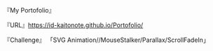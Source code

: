 『My Portofolio』

『URL』https://id-kaitonote.github.io/Portofolio/

『Challenge』 「SVG Animation//MouseStalker/Parallax/ScrollFadeIn」
